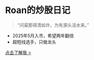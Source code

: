 <!-- _coverpage.md -->

# Roan的炒股日记

>  “问渠那得清如许，为有源头活水来。”

- 2025年5月入市，希望两年翻倍
- 超短线选手，只做龙头

[点击了解我 >](README.md)